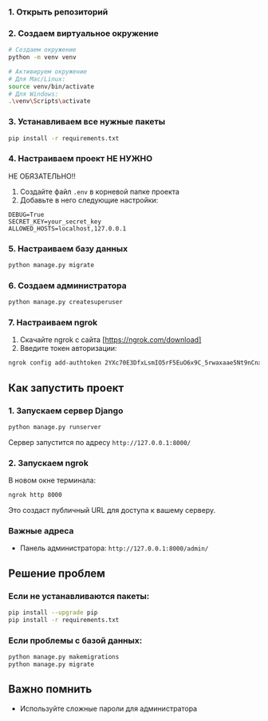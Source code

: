 
### 1. Открыть репозиторий

### 2. Создаем виртуальное окружение
```bash
# Создаем окружение
python -m venv venv

# Активируем окружение
# Для Mac/Linux:
source venv/bin/activate
# Для Windows:
.\venv\Scripts\activate
```

### 3. Устанавливаем все нужные пакеты
```bash
pip install -r requirements.txt
```

### 4. Настраиваем проект НЕ НУЖНО
НЕ ОБЯЗАТЕЛЬНО!!
1. Создайте файл `.env` в корневой папке проекта
2. Добавьте в него следующие настройки:
```
DEBUG=True
SECRET_KEY=your_secret_key
ALLOWED_HOSTS=localhost,127.0.0.1
```

### 5. Настраиваем базу данных
```bash
python manage.py migrate
```

### 6. Создаем администратора
```bash
python manage.py createsuperuser
```

### 7. Настраиваем ngrok
1. Скачайте ngrok с сайта [https://ngrok.com/download]
2. Введите токен авторизации:
```bash
ngrok config add-authtoken 2YXc70E3DfxLsmIO5rF5EuO6x9C_5rwaxaae5Nt9nCnx2xjEQ
```

## Как запустить проект

### 1. Запускаем сервер Django
```bash
python manage.py runserver
```
Сервер запустится по адресу `http://127.0.0.1:8000/`

### 2. Запускаем ngrok
В новом окне терминала:
```bash
ngrok http 8000
```
Это создаст публичный URL для доступа к вашему серверу.

### Важные адреса
- Панель администратора: `http://127.0.0.1:8000/admin/`

## Решение проблем

### Если не устанавливаются пакеты:
```bash
pip install --upgrade pip
pip install -r requirements.txt
```

### Если проблемы с базой данных:
```bash
python manage.py makemigrations
python manage.py migrate
```

## Важно помнить
- Используйте сложные пароли для администратора
